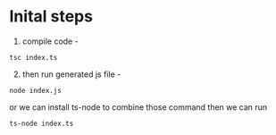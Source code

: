 # Inital steps 
1. compile code - 
```
tsc index.ts
```
2. then run generated js file - 
``` 
node index.js
```
or we can install ts-node to combine those command 
then we can run 

```
ts-node index.ts
```

# 